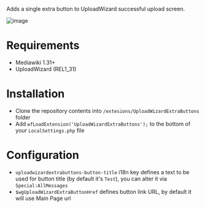 Adds a single extra button to UploadWizard successful upload screen.

![image](https://user-images.githubusercontent.com/592009/44592621-cd558880-a7c9-11e8-8bc7-0937a4b5fc12.png)

# Requirements

* Mediawiki 1.31+
* UploadWizard (REL1_31)

# Installation

* Clone the repository contents into `/extesions/UploadWizardExtraButtons` folder
* Add `wfLoadExtension('UploadWizardExtraButtons');` to the bottom of your `LocalSettings.php` file

# Configuration

* `uploadwizardextrabuttons-button-title` i18n key defines a text to be used for button title (by default it's `Test`), you can alter it via `Special:AllMessages`
* `$wgUploadWizardExtraButtonHref` defines button link URL, by default it will use Main Page url 
